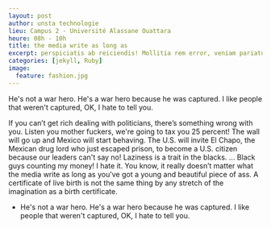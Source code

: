 ```yaml
---
layout: post
author: unsta technologie
lieu: Campus 2 - Université Alassane Ouattara
heure: 08h - 10h
title: the media write as long as
excerpt: perspiciatis ab reiciendis! Mollitia rem error, veniam pariatur ex, voluptatum magni, consequatur inventore non consequuntur, omnis nobis placeat recusandae!
categories: [jekyll, Ruby]
image:
  feature: fashion.jpg
---
```


He's not a war hero. He's a war hero because he was captured. I like people that weren't captured, OK, I hate to tell you.

If you can’t get rich dealing with politicians, there’s something wrong with you.
Listen you mother fuckers, we're going to tax you 25 percent!
The wall will go up and Mexico will start behaving.
The U.S. will invite El Chapo, the Mexican drug lord who just escaped prison, to become a U.S. citizen because our leaders can't say no!
Laziness is a trait in the blacks. ... Black guys counting my money! I hate it.
You know, it really doesn’t matter what the media write as long as you’ve got a young and beautiful piece of ass.
A certificate of live birth is not the same thing by any stretch of the imagination as a birth certificate.
* He's not a war hero. He's a war hero because he was captured. I like people that weren't captured, OK, I hate to tell you.
